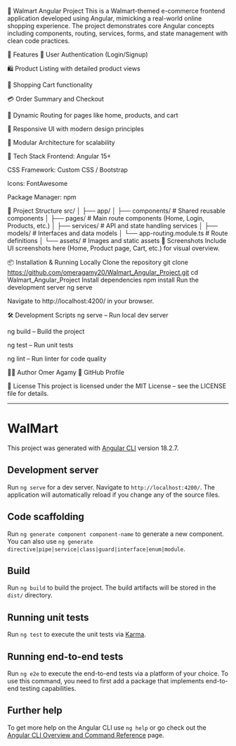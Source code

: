 🛒 Walmart Angular Project
This is a Walmart-themed e-commerce frontend application developed using Angular, mimicking a real-world online shopping experience. The project demonstrates core Angular concepts including components, routing, services, forms, and state management with clean code practices.

🚀 Features
🔐 User Authentication (Login/Signup)

🛍️ Product Listing with detailed product views

🛒 Shopping Cart functionality

💳 Order Summary and Checkout

📄 Dynamic Routing for pages like home, products, and cart

🎨 Responsive UI with modern design principles

🔧 Modular Architecture for scalability

🧱 Tech Stack
Frontend: Angular 15+

CSS Framework: Custom CSS / Bootstrap

Icons: FontAwesome

Package Manager: npm

📁 Project Structure
src/
│
├── app/
│   ├── components/        # Shared reusable components
│   ├── pages/             # Main route components (Home, Login, Products, etc.)
│   ├── services/          # API and state handling services
│   ├── models/            # Interfaces and data models
│   └── app-routing.module.ts # Route definitions
│
└── assets/                # Images and static assets
📸 Screenshots
Include UI screenshots here (Home, Product page, Cart, etc.) for visual overview.

📦 Installation & Running Locally
Clone the repository
git clone https://github.com/omeragamy20/Walmart_Angular_Project.git
cd Walmart_Angular_Project
Install dependencies
npm install
Run the development server
ng serve

Navigate to http://localhost:4200/ in your browser.

🛠️ Development Scripts
ng serve – Run local dev server

ng build – Build the project

ng test – Run unit tests

ng lint – Run linter for code quality

👨‍💻 Author
Omer Agamy
🔗 GitHub Profile

📄 License
This project is licensed under the MIT License – see the LICENSE file for details.


___________________________________________________________________________________________________________________________________________________
# WalMart

This project was generated with [Angular CLI](https://github.com/angular/angular-cli) version 18.2.7.

## Development server

Run `ng serve` for a dev server. Navigate to `http://localhost:4200/`. The application will automatically reload if you change any of the source files.

## Code scaffolding

Run `ng generate component component-name` to generate a new component. You can also use `ng generate directive|pipe|service|class|guard|interface|enum|module`.

## Build

Run `ng build` to build the project. The build artifacts will be stored in the `dist/` directory.

## Running unit tests

Run `ng test` to execute the unit tests via [Karma](https://karma-runner.github.io).

## Running end-to-end tests

Run `ng e2e` to execute the end-to-end tests via a platform of your choice. To use this command, you need to first add a package that implements end-to-end testing capabilities.

## Further help

To get more help on the Angular CLI use `ng help` or go check out the [Angular CLI Overview and Command Reference](https://angular.dev/tools/cli) page.



